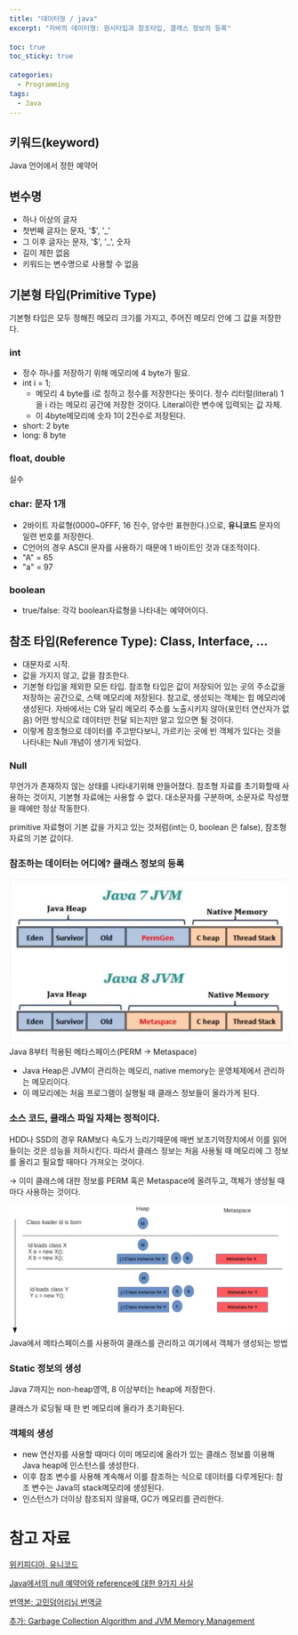 ```yaml
---
title: "데이터형 / java"
excerpt: "자바의 데이터형: 원시타입과 참조타입, 클래스 정보의 등록"

toc: true
toc_sticky: true

categories:
  - Programming
tags:
  - Java
---
```

## 키워드(keyword)
Java 언어에서 정한 예약어

## 변수명
- 하나 이상의 글자
- 첫번째 글자는 문자, '$', '_'
- 그 이후 글자는 문자, '$', '_', 숫자
- 길이 제한 없음
- 키워드는 변수명으로 사용할 수 없음

## 기본형 타입(Primitive Type)

기본형 타입은 모두 정해진 메모리 크기를 가지고, 주어진 메모리 안에 그 값을 저장한다.

### int

- 정수 하나를 저장하기 위해 메모리에 4 byte가 필요.
- int i = 1;
    - 메모리 4 byte를 i로 칭하고 정수를 저장한다는 뜻이다. 정수 리터럴(literal) 1을 i 라는 메모리 공간에 저장한 것이다. Literal이란 변수에 입력되는 값 자체.
    - 이 4byte메모리에 숫자 1이 2진수로 저장된다.
- short: 2 byte
- long: 8 byte

### float, double
실수

### char: 문자 1개

- 2바이트 자료형(0000~0FFF, 16 진수, 양수만 표현한다.)으로, **유니코드** 문자의 일련 번호를 저장한다.
- C언어의 경우 ASCII 문자를 사용하기 때문에 1 바이트인 것과 대조적이다.
- "A" = 65
- "a" = 97

### boolean

- true/false: 각각 boolean자료형을 나타내는 예약어이다.

## 참조 타입(Reference Type): Class, Interface, ...

- 대문자로 시작.
- 값을 가지지 않고, 값을 참조한다.
- 기본형 타입을 제외한 모든 타입. 참조형 타입은 값이 저장되어 있는 곳의 주소값을 저장하는 공간으로, 스택 메모리에 저장된다. 참고로, 생성되는 객체는 힙 메모리에 생성된다. 자바에서는 C와 달리 메모리 주소를 노출시키지 않아(포인터 연산자가 없음) 어떤 방식으로 데이터만 전달 되는지만 알고 있으면 될 것이다.
- 이렇게 참조형으로 데이터를 주고받다보니, 가르키는 곳에 빈 객체가 있다는 것을 나타내는 Null 개념이 생기게 되었다.

### Null

무언가가 존재하지 않는 상태를 나타내기위해 만들어졌다. 참조형 자료를 초기화할때 사용하는 것이지, 기본형 자료에는 사용할 수 없다. 대소문자를 구분하며, 소문자로 작성했을 때에만 정상 작동한다.

primitive 자료형이 기본 값을 가지고 있는 것처럼(int는 0, boolean 은 false), 참조형 자료의 기본 값이다.

### 참조하는 데이터는 어디에? 클래스 정보의 등록
![metaspace](/assets/images/java-metaspace.png)
Java 8부터 적용된 메타스페이스(PERM → Metaspace)

- Java Heap은 JVM이 관리하는 메모리, native memory는 운영체제에서 관리하는 메모리이다.
- 이 메모리에는 처음 프로그램이 실행될 때 클래스 정보들이 올라가게 된다.

### 소스 코드, 클래스 파일 자체는 정적이다.

HDD나 SSD의 경우 RAM보다 속도가 느리기때문에 매번 보조기억장치에서 이를 읽어들이는 것은 성능을 저하시킨다. 따라서 클래스 정보는 처음 사용될 때 메모리에 그 정보를 올리고 필요할 때마다 가져오는 것이다.

→ 이미 클래스에 대한 정보를 PERM 혹은 Metaspace에 올려두고, 객체가 생성될 때마다 사용하는 것이다.

![class-to-object](/assets/images/java-class-to-object.png)
Java에서 메타스페이스를 사용하여 클래스를 관리하고 여기에서 객체가 생성되는 방법

### Static 정보의 생성

Java 7까지는 non-heap영역, 8 이상부터는 heap에 저장한다.

클래스가 로딩될 때 한 번 메모리에 올라가 초기화된다.

 
### 객체의 생성

- new 연산자를 사용할 때마다 이미 메모리에 올라가 있는 클래스 정보를 이용해 Java heap에 인스턴스를 생성한다.
- 이후 참조 변수를  사용해 계속해서 이를 참조하는 식으로 데이터를 다루게된다: 참조 변수는 Java의 stack메모리에 생성된다.
- 인스턴스가 더이상 참조되지 않을때, GC가 메모리를 관리한다.
 
# 참고 자료
[위키피디아, 유니코드](https://ko.wikipedia.org/wiki/%EC%9C%A0%EB%8B%88%EC%BD%94%EB%93%9C_0000~0FFF)

[Java에서의 null 예약어와 reference에 대한 9가지 사실](https://javarevisited.blogspot.com/2014/12/9-things-about-null-in-java.html#%2EVIhq14n-F90%2Elinkedin)

[번역본: 고민덩어리님 번역글](https://m.blog.naver.com/lestat85/220217676199)

[추가: Garbage Collection Algorithm and JVM Memory Management](https://www.programmersought.com/article/4905216600/)